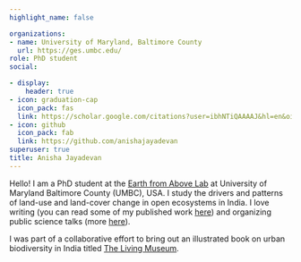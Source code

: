 ```yaml
---
highlight_name: false

organizations:
- name: University of Maryland, Baltimore County
  url: https://ges.umbc.edu/
role: PhD student
social:

- display:
    header: true
- icon: graduation-cap
  icon_pack: fas
  link: https://scholar.google.com/citations?user=ibhNTiQAAAAJ&hl=en&oi=ao
- icon: github
  icon_pack: fab
  link: https://github.com/anishajayadevan
superuser: true
title: Anisha Jayadevan
---
```


Hello! I am a PhD student at the [Earth from Above Lab](https://www.theearthfromabove.com/) at University of Maryland Baltimore County (UMBC), USA. I study the drivers and patterns of land-use and land-cover change in open ecosystems in India. I love writing (you can read some of my published work [here](https://anishajayadevan.rbind.io/writing/)) and organizing public science talks (more [here](https://cafeoikos.wordpress.com/)).

I was part of a collaborative effort to bring out an illustrated book on urban biodiversity in India titled [The Living Museum](https://cafeoikos.wordpress.com/book/).
